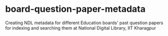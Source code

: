 # board-question-paper-metadata
Creating NDL metadata for different Education boards' past question papers for indexing and searching them at National Digital Library, IIT Kharagpur
